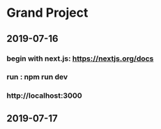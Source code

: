 # Grand Project
## 2019-07-16
### begin with next.js: https://nextjs.org/docs
### run : npm run dev
### http://localhost:3000

## 2019-07-17
